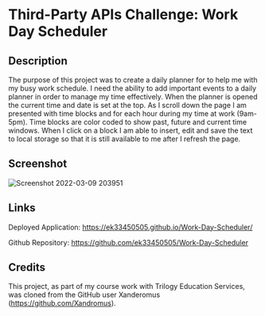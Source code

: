 # Third-Party APIs Challenge: Work Day Scheduler

## Description 
The purpose of this project was to create a daily planner for to help me with my busy work schedule. I need the ability to add important events to a daily planner in order to manage my time effectively. When the planner is opened the current time and date is set at the top. As I scroll down the page I am presented with time blocks and for each hour during my time at work (9am-5pm). Time blocks are color coded to show past, future and current time windows. When I click on a block I am able to insert, edit and save the text to local storage so that it is still available to me after I refresh the page.

## Screenshot
![Screenshot 2022-03-09 203951](https://user-images.githubusercontent.com/97137083/157570285-179d7c5b-5d65-4a84-9c03-8c4cd03e36aa.png)

## Links
Deployed Application: https://ek33450505.github.io/Work-Day-Scheduler/

Github Repository: https://github.com/ek33450505/Work-Day-Scheduler

## Credits
This project, as part of my course work with Trilogy Education Services, was cloned from the GitHub user Xanderomus (https://github.com/Xandromus).   



